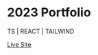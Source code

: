 # 2023 Portfolio

TS | REACT | TAILWIND


[Live Site](https://portfolio-2023-sepia-theta.vercel.app/)
